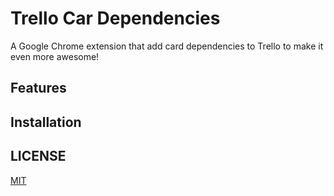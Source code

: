 # Trello Car Dependencies

A Google Chrome extension that add card dependencies to Trello to make it even more awesome!

## Features


## Installation


## LICENSE

[MIT](LICENSE)

